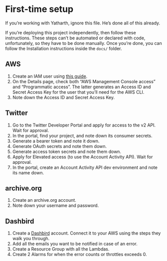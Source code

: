 # First-time setup

If you’re working with Yatharth, ignore this file. He’s done all of this already.

If you’re deploying this project independently, then follow these instructions. These steps can’t be automated or declared with code, unfortunately, so they have to be done manually. Once you’re done, you can follow the Installation instructions inside the `docs/` folder.


## AWS

1. Create an IAM user using [this guide](https://docs.aws.amazon.com/IAM/latest/UserGuide/getting-started_create-admin-group.html).
2. On the Details page, check both “AWS Management Console access” and “Programmatic access”. The latter generates an Access ID and Secret Access Key for the user that you’ll need for the AWS CLI.
3. Note down the Access ID and Secret Access Key.


## Twitter

1. Go to the Twitter Developer Portal and apply for access to the v2 API. Wait for approval.
2. In the portal, find your project, and note down its consumer secrets.
3. Generate a bearer token and note it down.
4. Generate OAuth secrets and note them down.
5. Generate access token secrets and note them down.
6. Apply for Elevated access (to use the Account Activity API). Wait for approval.
7. In the portal, create an Account Activity API dev environment and note its name down.


## archive.org

1. Create an archive.org account.
2. Note down your username and password.


## Dashbird

1. Create a [Dashbird][dashbird] account. Connect it to your AWS using the steps they walk you through.
2. Add all the emails you want to be notified in case of an error.
3. Create a Resource Group with all the Lambdas.
4. Create 2 Alarms for when the error counts or throttles exceeds 0.


[archive.org]: https://web.archive.org
[archive.today]: https://archive.today
[cdk]: https://aws.amazon.com/cdk/
[dashbird]: https://dashbird.io
[yatharthemail]: mailto:yatharth999@gmail.com
